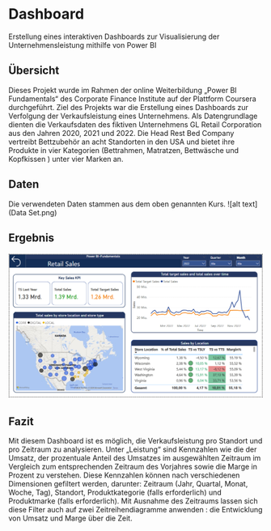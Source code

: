 # Dashboard
Erstellung eines interaktiven Dashboards zur Visualisierung der Unternehmensleistung mithilfe von Power BI
## Übersicht
Dieses Projekt wurde im Rahmen der online Weiterbildung „Power BI Fundamentals“ des Corporate Finance Institute auf der Plattform Coursera durchgeführt. Ziel des Projekts war die Erstellung eines Dashboards zur Verfolgung der  Verkaufsleistung eines Unternehmens. Als Datengrundlage dienten die Verkaufsdaten des fiktiven Unternehmens GL Retail Corporation  aus den Jahren 2020, 2021 und 2022. Die Head Rest Bed Company vertreibt Bettzubehör an acht Standorten in den USA und bietet ihre Produkte in vier Kategorien (Bettrahmen, Matratzen, Bettwäsche und Kopfkissen ) unter vier Marken an.

## Daten 
Die verwendeten Daten stammen aus dem oben genannten Kurs. 
![alt text](Data Set.png)

## Ergebnis
![alt text](Dashboard.png)

## Fazit
Mit diesem Dashboard ist es möglich, die Verkaufsleistung pro Standort und pro Zeitraum zu analysieren.
Unter „Leistung“ sind Kennzahlen wie die der Umsatz, der prozentuale Anteil des Umsatzes im ausgewählten Zeitraum im Vergleich zum entsprechenden Zeitraum des Vorjahres sowie die Marge in Prozent zu verstehen. Diese Kennzahlen können nach verschiedenen Dimensionen gefiltert werden, darunter: Zeitraum (Jahr, Quartal, Monat, Woche, Tag), Standort, Produktkategorie (falls erforderlich) und  Produktmarke (falls erforderlich). Mit Ausnahme des Zeitraums lassen sich diese Filter auch auf zwei Zeitreihendiagramme anwenden : die Entwicklung von Umsatz und Marge über die Zeit. 
